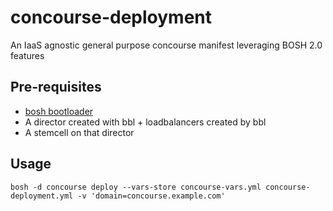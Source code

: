 # concourse-deployment
An IaaS agnostic general purpose concourse manifest leveraging BOSH 2.0 features

## Pre-requisites
  * [bosh bootloader](https://github.com/cloudfoundry/bosh-bootloader])
  * A director created with bbl + loadbalancers created by bbl
  * A stemcell on that director
  
## Usage

`bosh -d concourse deploy --vars-store concourse-vars.yml concourse-deployment.yml -v 'domain=concourse.example.com'`
